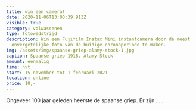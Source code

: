 ```yaml
---
title: win een camera!
date: 2020-11-06T13:00:39.913Z
visible: true
category: volwassenen
type: fotowedstrijd
description: Win een Fujifilm Instax Mini instantcamera door de meest
  onvergetelijke foto van de huidige coronaperiode te maken.
img: /assets/img/spaanse-griep-alamy-stock-1.jpg
caption: Spaanse griep 1918. Alamy Stock
amount: eenmalig
time: nvt
start: 15 november tot 1 februari 2021
location: online
price: 10,-
---
```

Ongeveer 100 jaar geleden heerste de spaanse griep. Er zijn .....